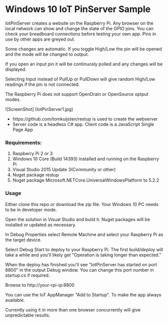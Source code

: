 # Windows 10 IoT PinServer Sample

IotPinServer creates a website on the Raspberry Pi.   Any browser on the local network can show and change the state of the GPIO pins.   You can check your breadboard connections before testing your own app.   Pins in use by other apps are greyed out. 

Some changes are automatic. If you toggle High/Low the pin will be opened and the mode will be changed to output.  

If you open an input pin it will be continuosly polled and any changes will be displayed.   

Selecting Input instead of PullUp or PullDown will give random High/Low readings if the pin is not connected.

The Raspberry Pi does not support OpenDrain or OpenSource optput modes.

![ScreenShot] (IotPinServer1.jpg)

<ul>
    <li>https://github.com/tomkuijsten/restup is used to create the webserver</li>
    <li>Server code is a headless C# app. Client code is a JavaScript Single Page App</li>
</ul>

### Requirements:
<ol>
    <li>Raspberry Pi 2 or 3</li>
    <li>Windows 10 Core (Build 14393) installed and running on the Raspberry Pi</li>
    <li>Visual Studio 2015 Update 3(Community or other)</li>
    <li>Nuget package restup</li>
    <li> Nuget package Microsoft.NETCore.UniversalWindowsPlatform to 5.2.2</li>
</ol>

### Usage
Either clone this repo or download the zip file.   Your Windows 10 PC needs to be in developer mode.

Open the solution in Visual Studio and build it.   Nuget packages will be installed or updated as necessary.

In Debug Properties select Remote Machine and select your Raspberry Pi as the target device.

Select Debug Start to deploy to your Raspberry Pi.   The first build/deploy will take a while and you'll likely get "Operation is taking longer than expected."

When the deploy has finished you'll see "IotPinServer has started on port 8800" in the output Debug window.   You can change this port number in startup.cs if required.

Browse to http://your-rpi-ip:8800        

You can use the IoT AppManager "Add to Startup". To make the app always available.

Currently using it in more than one browser concurrently will give unpredictable results. 
